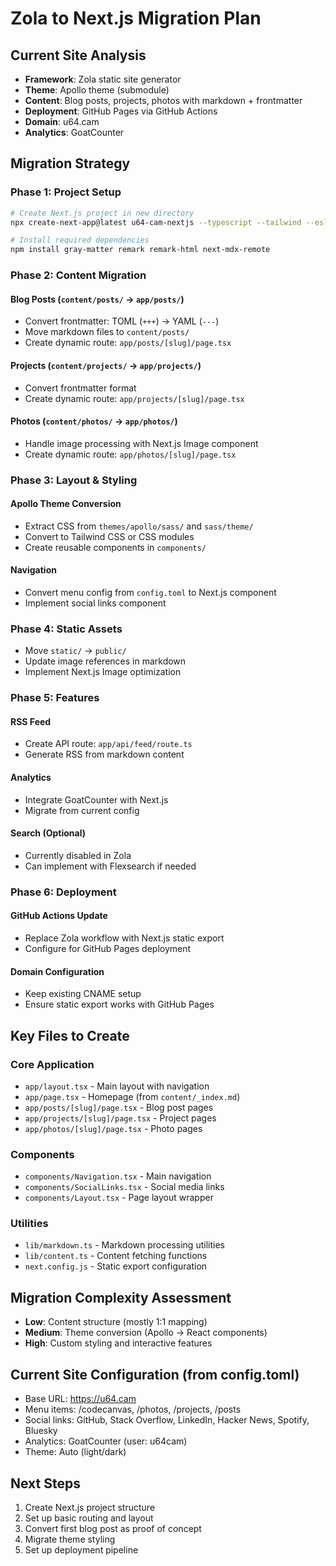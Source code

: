 # Zola to Next.js Migration Plan

## Current Site Analysis
- **Framework**: Zola static site generator
- **Theme**: Apollo theme (submodule)
- **Content**: Blog posts, projects, photos with markdown + frontmatter
- **Deployment**: GitHub Pages via GitHub Actions
- **Domain**: u64.cam
- **Analytics**: GoatCounter

## Migration Strategy

### Phase 1: Project Setup
```bash
# Create Next.js project in new directory
npx create-next-app@latest u64-cam-nextjs --typescript --tailwind --eslint --app

# Install required dependencies
npm install gray-matter remark remark-html next-mdx-remote
```

### Phase 2: Content Migration

#### Blog Posts (`content/posts/` → `app/posts/`)
- Convert frontmatter: TOML (`+++`) → YAML (`---`)
- Move markdown files to `content/posts/`
- Create dynamic route: `app/posts/[slug]/page.tsx`

#### Projects (`content/projects/` → `app/projects/`)
- Convert frontmatter format
- Create dynamic route: `app/projects/[slug]/page.tsx`

#### Photos (`content/photos/` → `app/photos/`)
- Handle image processing with Next.js Image component
- Create dynamic route: `app/photos/[slug]/page.tsx`

### Phase 3: Layout & Styling

#### Apollo Theme Conversion
- Extract CSS from `themes/apollo/sass/` and `sass/theme/`
- Convert to Tailwind CSS or CSS modules
- Create reusable components in `components/`

#### Navigation
- Convert menu config from `config.toml` to Next.js component
- Implement social links component

### Phase 4: Static Assets
- Move `static/` → `public/`
- Update image references in markdown
- Implement Next.js Image optimization

### Phase 5: Features

#### RSS Feed
- Create API route: `app/api/feed/route.ts`
- Generate RSS from markdown content

#### Analytics
- Integrate GoatCounter with Next.js
- Migrate from current config

#### Search (Optional)
- Currently disabled in Zola
- Can implement with Flexsearch if needed

### Phase 6: Deployment

#### GitHub Actions Update
- Replace Zola workflow with Next.js static export
- Configure for GitHub Pages deployment

#### Domain Configuration
- Keep existing CNAME setup
- Ensure static export works with GitHub Pages

## Key Files to Create

### Core Application
- `app/layout.tsx` - Main layout with navigation
- `app/page.tsx` - Homepage (from `content/_index.md`)
- `app/posts/[slug]/page.tsx` - Blog post pages
- `app/projects/[slug]/page.tsx` - Project pages
- `app/photos/[slug]/page.tsx` - Photo pages

### Components
- `components/Navigation.tsx` - Main navigation
- `components/SocialLinks.tsx` - Social media links
- `components/Layout.tsx` - Page layout wrapper

### Utilities
- `lib/markdown.ts` - Markdown processing utilities
- `lib/content.ts` - Content fetching functions
- `next.config.js` - Static export configuration

## Migration Complexity Assessment
- **Low**: Content structure (mostly 1:1 mapping)
- **Medium**: Theme conversion (Apollo → React components)
- **High**: Custom styling and interactive features

## Current Site Configuration (from config.toml)
- Base URL: https://u64.cam
- Menu items: /codecanvas, /photos, /projects, /posts
- Social links: GitHub, Stack Overflow, LinkedIn, Hacker News, Spotify, Bluesky
- Analytics: GoatCounter (user: u64cam)
- Theme: Auto (light/dark)

## Next Steps
1. Create Next.js project structure
2. Set up basic routing and layout
3. Convert first blog post as proof of concept
4. Migrate theme styling
5. Set up deployment pipeline
